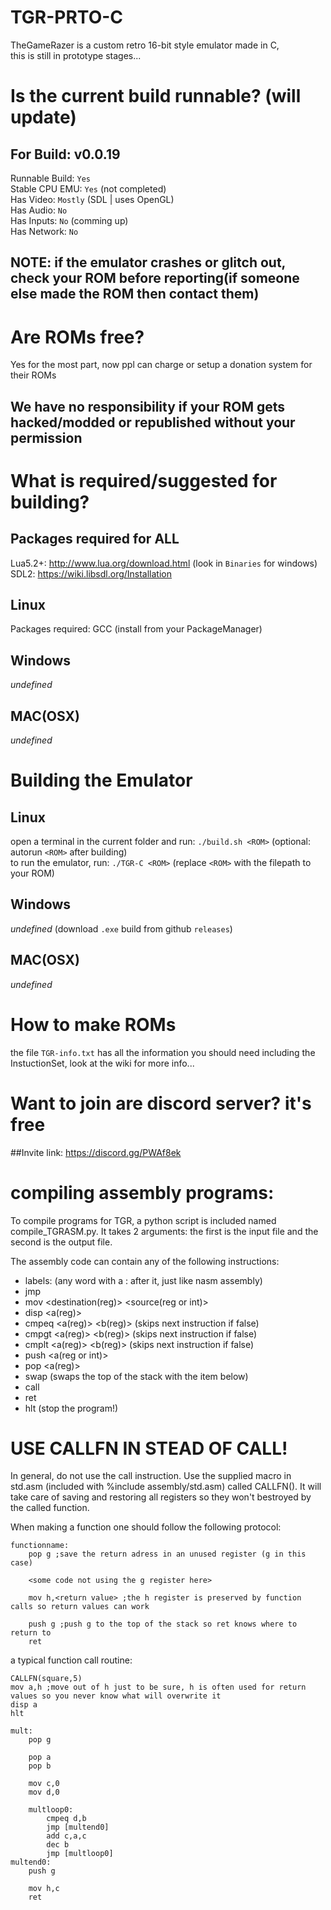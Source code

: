 # TGR-PRTO-C
TheGameRazer is a custom retro 16-bit style emulator made in C,\
this is still in prototype stages...

# Is the current build runnable? (will update)
## For Build: v0.0.19
Runnable Build: `Yes`\
Stable CPU EMU: `Yes`    (not completed)\
Has Video:      `Mostly` (SDL | uses OpenGL)\
Has Audio:      `No`\
Has Inputs:     `No`     (comming up)\
Has Network:    `No`
## NOTE: if the emulator crashes or glitch out, check your ROM before reporting(if someone else made the ROM then contact them)

# Are ROMs free?
Yes for the most part, now ppl can charge or setup a donation system for their ROMs
## We have no responsibility if your ROM gets hacked/modded or republished without your permission

# What is required/suggested for building?
## Packages required for ALL 
Lua5.2+: http://www.lua.org/download.html     (look in `Binaries` for windows)\
SDL2:    https://wiki.libsdl.org/Installation
## Linux
Packages required: GCC (install from your PackageManager)
## Windows
*undefined*
## MAC(OSX)
*undefined*

# Building the Emulator
## Linux
open a terminal in the current folder and run: `./build.sh <ROM>` (optional: autorun `<ROM>` after building)\
to run the emulator, run: `./TGR-C <ROM>` (replace `<ROM>` with the filepath to your ROM)
## Windows
*undefined* (download `.exe` build from github `releases`)
## MAC(OSX)
*undefined*

# How to make ROMs
the file `TGR-info.txt` has all the information you should need including the InstuctionSet, look at the wiki for more info...

# Want to join are discord server? it's free
##Invite link: https://discord.gg/PWAf8ek



# compiling assembly programs:

To compile programs for TGR, a python script is included named compile_TGRASM.py.
It takes 2 arguments: the first is the input file and the second is the output file.

The assembly code can contain any of the following instructions:


- labels: (any word with a : after it, just like nasm assembly)
- jmp <labelname> 
- mov <destination(reg)> <source(reg or int)>
- disp <a(reg)>
- cmpeq <a(reg)> <b(reg)> (skips next instruction if false)
- cmpgt <a(reg)> <b(reg)> (skips next instruction if false)
- cmplt <a(reg)> <b(reg)> (skips next instruction if false)
- push <a(reg or int)>
- pop <a(reg)>
- swap (swaps the top of the stack with the item below)
- call <labelname>
- ret
- hlt (stop the program!)

# USE CALLFN IN STEAD OF CALL!

In general, do not use the call instruction. Use the supplied macro in std.asm (included with %include assembly/std.asm) called CALLFN(). It will take care of saving and restoring all registers so they won't bestroyed by the called function.

When making a function one should follow the following protocol:

```assembly
functionname:
	pop g ;save the return adress in an unused register (g in this case)

	<some code not using the g register here>

	mov h,<return value> ;the h register is preserved by function calls so return values can work

	push g ;push g to the top of the stack so ret knows where to return to
	ret
```

a typical function call routine:
```assembly
CALLFN(square,5)
mov a,h ;move out of h just to be sure, h is often used for return values so you never know what will overwrite it
disp a
hlt

mult:
	pop g

	pop a
	pop b

	mov c,0
	mov d,0

	multloop0:
		cmpeq d,b
		jmp [multend0]
		add c,a,c
		dec b
		jmp [multloop0]
multend0:
	push g

	mov h,c
	ret
```
